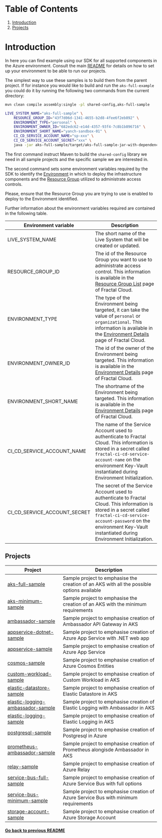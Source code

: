 # Table of Contents
1. [Introduction](#introduction)
2. [Projects](#projects)
# Introduction

In here you can find example using our SDK for all supported components in the Azure environment.
Consult the main [README](../../README.md) for details on how to set up your environment to be able to run our projects.

The simplest way to use these samples is to build them from the parent project.
If for instance you would like to build and run the `aks-full-example` you could do it by running the following two 
commands from the current directory:

```bash
mvn clean compile assembly:single -pl shared-config,aks-full-sample

LIVE_SYSTEM_NAME="aks-full-sample" \
    RESOURCE_GROUP_ID="43f7d06d-1341-4655-b2d8-4fee6f2eb892" \
    ENVIRONMENT_TYPE="personal" \
    ENVIRONMENT_OWNER_ID="682edc62-e14d-4357-93f4-7c8b1b896716" \
    ENVIRONMENT_SHORT_NAME="yanch-sandbox-01" \
    CI_CD_SERVICE_ACCOUNT_NAME="sp-xxx" \
    CI_CD_SERVICE_ACCOUNT_SECRET="xxx" \
    java -jar aks-full-sample/target/aks-full-sample-jar-with-dependencies.jar
```

The first command instruct Maven to build the `shared-config` library we need in all sample projects and the specific sample we are interested in.

The second command sets some environment variables required by the SDK to identify the [Environment](https://fractal.cloud/docs/definitions/concepts/) in which to deploy 
the infrastructure components and the [Resource Group](https://fractal.cloud/docs/definitions/concepts/) utilized to administrate access controls. 

Please, ensure that the Resource Group you are trying to use is enabled to deploy to the Environment identified.

Further information about the environment variables required are contained in the following table.

| Environment variable 	        | Description                                                                                                                                                                                                                                    |
|-------------------------------|------------------------------------------------------------------------------------------------------------------------------------------------------------------------------------------------------------------------------------------------|
| LIVE_SYSTEM_NAME    	         | The short name of the Live System that will be created or updated. 	                                                                                                                                                                           |
| RESOURCE_GROUP_ID             | The id of the Resource Group you want to use to administrate access control. This information is available in the [Resource Group List](https://fractal.cloud/resource-groups) page of Fractal Cloud.                                          |
| ENVIRONMENT_TYPE        	     | The type of the Environment being targeted, it can take the value of `personal` or `organizational`. This information is available in the [Environment Details](https://fractal.cloud/environments) page of Fractal Cloud.             	       |
| ENVIRONMENT_OWNER_ID          | The id of the owner of the Environment being targeted. This information is available in the [Environment Details](https://fractal.cloud/environments) page of Fractal Cloud.                                                                   |
| ENVIRONMENT_SHORT_NAME        | The shortname of the Environment being targeted. This information is available in the [Environment Details](https://fractal.cloud/environments) page of Fractal Cloud.                                                                         |
| CI_CD_SERVICE_ACCOUNT_NAME    | The name of the Service Account used to authenticate to Fractal Cloud. This information is stored in a secret called `fractal-ci-cd-service-account-name` on the environment Key-Vault instantiated during Environment Initialization.         |
| CI_CD_SERVICE_ACCOUNT_SECRET  | The secret of the Service Account used to authenticate to Fractal Cloud. This information is stored in a secret called `fractal-ci-cd-service-account-password` on the environment Key-Vault instantiated during Environment Initialization. 	 |

## Projects

| Project                                                                      	 | Description                                                                               	 |
|--------------------------------------------------------------------------------|---------------------------------------------------------------------------------------------|
| [ aks-full-sample ]( ./aks-full-sample/ )                                   	 | Sample project to emphasise the creation of an AKS with all the possible options available  |
| [ aks-minimum-sample ]( ./aks-minimum-sample/ )                              	 | Sample project to emphasise the creation of an AKS with the minimum requirements            |
| [ ambassador-sample ]( ./ambassador-sample/ ) 	                               | Sample project to emphasise creation of Ambassador API Gateway in AKS                       |
| [ appservice-dotnet-sample ]( ./appservice-dotnet-sample/ )                    | Sample project to emphasise creation of Azure App Service with .NET web app                 |
| [ appservice-sample ]( ./appservice-sample/ ) 	                               | Sample project to emphasise creation of Azure App Service                                   |
| [ cosmos-sample ]( ./cosmos-sample/ ) 	                                       | Sample project to emphasise creation of Azure Cosmos Entities                               |
| [ custom-workload-sample ](./custom-workload-sample/)                          | Sample project to emphasise creation of Custom Workload in AKS                              |
| [ elastic-datastore-sample ]( ./elastic-datastore-sample/ ) 	                 | Sample project to emphasise creation of Elastic Datastore in AKS                            |
| [ elastic-logging-ambassador-sample ]( ./elastic-logging-ambassador-sample/ )  | Sample project to emphasise creation of Elastic Logging with Ambassador in AKS            	 |
| [ elastic-logging-sample ]( ./elastic-logging-sample/ ) 	                     | Sample project to emphasise creation of Elastic Logging in AKS                              |
| [ postgresql-sample ]( ./postgresql-sample/ ) 	                               | Sample project to emphasise creation of Postgresql in Azure                                 |
| [ prometheus-ambassador-sample ]( ./prometheus-ambassador-sample/ ) 	         | Sample project to emphasise creation of Prometheus alongisde Ambassador in AKS              |
| [ relay-sample ]( ./relay-sample/ ) 	                                         | Sample project to emphasise creation of Azure Relay                                         |
| [ service-bus-full-sample ]( ./service-bus-full-sample/ ) 	                   | Sample project to emphasise creation of Azure Service Bus with full options                 |
| [ service-bus-minimum-sample ]( ./service-bus-minimum-sample/ ) 	             | Sample project to emphasise creation of Azure Service Bus with minimum requirements         |
| [ storage-account-sample ]( ./storage-account-sample/ ) 	                     | Sample project to emphasise creation of Azure Storage Account                               |

#### [Go back to previous README](../../README.md)